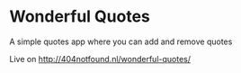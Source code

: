 # Wonderful Quotes
A simple quotes app where you can add and remove quotes

Live on http://404notfound.nl/wonderful-quotes/